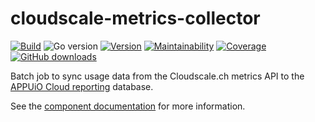 # cloudscale-metrics-collector

[![Build](https://img.shields.io/github/workflow/status/vshn/cloudscale-metrics-collector/Test)][build]
![Go version](https://img.shields.io/github/go-mod/go-version/vshn/cloudscale-metrics-collector)
[![Version](https://img.shields.io/github/v/release/vshn/cloudscale-metrics-collector)][releases]
[![Maintainability](https://img.shields.io/codeclimate/maintainability/vshn/cloudscale-metrics-collector)][codeclimate]
[![Coverage](https://img.shields.io/codeclimate/coverage/vshn/cloudscale-metrics-collector)][codeclimate]
[![GitHub downloads](https://img.shields.io/github/downloads/vshn/cloudscale-metrics-collector/total)][releases]

[build]: https://github.com/vshn/cloudscale-metrics-collector/actions?query=workflow%3ATest
[releases]: https://github.com/vshn/cloudscale-metrics-collector/releases
[codeclimate]: https://codeclimate.com/github/vshn/cloudscale-metrics-collector

Batch job to sync usage data from the Cloudscale.ch metrics API to the [APPUiO Cloud reporting](https://github.com/appuio/appuio-cloud-reporting/) database.

See the [component documentation](https://hub.syn.tools/appuio-cloud-reporting/index.html) for more information.
